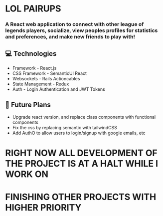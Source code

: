 # LOL PAIRUPS

### A React web application to connect with other league of legends players, socialize, view peoples profiles for statistics and preferences, and make new friends to play with!

## 💻 Technologies 
* Framework - React.js
* CSS Framework - SemanticUI React
* Websockets - Rails Actioncables
* State Management - Redux
* Auth - Login Authentication and JWT Tokens

## 🔭 Future Plans
* Upgrade react version, and replace class components with functional components
* Fix the css by replacing semantic with tailwindCSS
* Add AuthO to allow users to login/signup with google emails, etc

# RIGHT NOW ALL DEVELOPMENT OF THE PROJECT IS AT A HALT WHILE I WORK ON
# FINISHING OTHER PROJECTS WITH HIGHER PRIORITY
